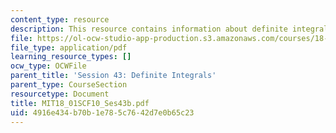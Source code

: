 ```yaml
---
content_type: resource
description: This resource contains information about definite integrals.
file: https://ol-ocw-studio-app-production.s3.amazonaws.com/courses/18-01sc-single-variable-calculus-fall-2010/4916e434b70b1e785c7642d7e0b65c23_MIT18_01SCF10_Ses43b.pdf
file_type: application/pdf
learning_resource_types: []
ocw_type: OCWFile
parent_title: 'Session 43: Definite Integrals'
parent_type: CourseSection
resourcetype: Document
title: MIT18_01SCF10_Ses43b.pdf
uid: 4916e434-b70b-1e78-5c76-42d7e0b65c23
---
```

